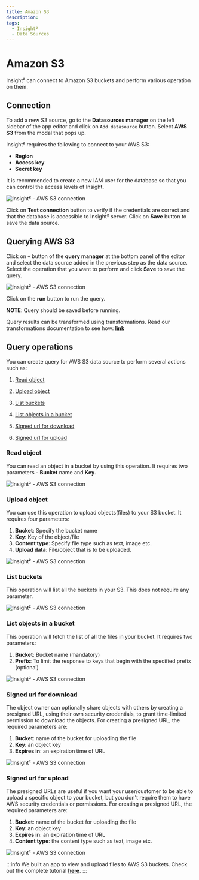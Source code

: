 ```yaml
---
title: Amazon S3
description: 
tags:
  - Insight²
  - Data Sources
---
```


# Amazon S3

Insight² can connect to Amazon S3 buckets and perform various operation on them.

## Connection

To add a new S3 source, go to the **Datasources manager** on the left sidebar of the app editor and click on `Add datasource` button. Select **AWS S3** from the modal that pops up.

Insight² requires the following to connect to your AWS S3:

- **Region**
- **Access key**
- **Secret key**

It is recommended to create a new IAM user for the database so that you can control the access levels of Insight.



![Insight² - AWS S3 connection](/_images/insight2/datasource-reference/aws-s3/aws-s3-modal.png)



Click on **Test connection** button to verify if the credentials are correct and that the database is accessible to Insight² server. Click on **Save** button to save the data source.

## Querying AWS S3

Click on `+` button of the **query manager** at the bottom panel of the editor and select the data source added in the previous step as the data source. Select the operation that you want to perform and click **Save** to save the query.



![Insight² - AWS S3 connection](/_images/insight2/datasource-reference/aws-s3/aws-s3-query.png)


Click on the **run** button to run the query.

**NOTE**: Query should be saved before running.


Query results can be transformed using transformations. Read our transformations documentation to see how: **[link](/insight2/tutorial/transformations/)**


## Query operations

You can create query for AWS S3 data source to perform several actions such as:

 1. [Read object](/insight2/data-sources/s3/#read-object)

 2. [Upload object](/insight2/data-sources/s3/#upload-object)

 3. [List buckets](/insight2/data-sources/s3/#list-buckets)

 4. [List objects in a bucket](/insight2/data-sources/s3/#list-objects-in-a-bucket)

 5. [Signed url for download](/insight2/data-sources/s3/#signed-url-for-download)

 6. [Signed url for upload](/insight2/data-sources/s3/#signed-url-for-upload)


### Read object

You can read an object in a bucket by using this operation. It requires two parameters - **Bucket** name and **Key**.



![Insight² - AWS S3 connection](/_images/insight2/datasource-reference/aws-s3/read-object.png)



### Upload object

You can use this operation to upload objects(files) to your S3 bucket. It requires four parameters:
  1. **Bucket**: Specify the bucket name
  2. **Key**: Key of the object/file
  3. **Content type**: Specify file type such as text, image etc.
  4. **Upload data**: File/object that is to be uploaded.



![Insight² - AWS S3 connection](/_images/insight2/datasource-reference/aws-s3/upload-object.png)


### List buckets

This operation will list all the buckets in your S3. This does not require any parameter.



![Insight² - AWS S3 connection](/_images/insight2/datasource-reference/aws-s3/list-buckets.png)



###  List objects in a bucket

This operation will fetch the list of all the files in your bucket. It requires two parameters:
  1. **Bucket**: Bucket name (mandatory)
  2. **Prefix**: To limit the response to keys that begin with the specified prefix (optional)



![Insight² - AWS S3 connection](/_images/insight2/datasource-reference/aws-s3/list-objects.png)



### Signed url for download

The object owner can optionally share objects with others by creating a presigned URL, using their own security credentials, to grant time-limited permission to download the objects. For creating a presigned URL, the required parameters are:
  1. **Bucket**: name of the bucket for uploading the file
  2. **Key**: an object key
  3. **Expires in**: an expiration time of URL



![Insight² - AWS S3 connection](/_images/insight2/datasource-reference/aws-s3/signed-download.png)



### Signed url for upload

The presigned URLs are useful if you want your user/customer to be able to upload a specific object to your bucket, but you don't require them to have AWS security credentials or permissions. For creating a presigned URL, the required parameters are:
  1. **Bucket**: name of the bucket for uploading the file
  2. **Key**: an object key
  3. **Expires in**: an expiration time of URL
  4. **Content type**: the content type such as text, image etc.



![Insight² - AWS S3 connection](/_images/insight2/datasource-reference/aws-s3/signed-upload.png)



:::info
We built an app to view and upload files to AWS S3 buckets. Check out the complete tutorial **[here](https://blog.tooljet.com/building-an-app-to-view-and-upload-files-in-aws-s3-bucket/)**.
:::
